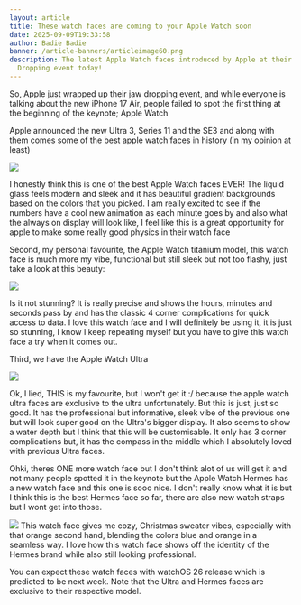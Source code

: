 ```yaml
---
layout: article
title: These watch faces are coming to your Apple Watch soon
date: 2025-09-09T19:33:58
author: Badie Badie
banner: /article-banners/articleimage60.png
description: The latest Apple Watch faces introduced by Apple at their Awe
  Dropping event today!
---
```

So, Apple just wrapped up their jaw dropping event, and while everyone is talking about the new iPhone 17 Air, people failed to spot the first thing at the beginning of the keynote; Apple Watch

Apple announced the new Ultra 3, Series 11 and the SE3 and along with them comes some of the best apple watch faces in history (in my opinion at least)

![](/article-banners/screenshot-2025-09-09-at-19.27.05.png)

I honestly think this is one of the best Apple Watch faces EVER! The liquid glass feels modern and sleek and it has beautiful gradient backgrounds based on the colors that you picked. I am really excited to see if the numbers have a cool new animation as each minute goes by and also what the always on display will look like, I feel like this is a great opportunity for apple to make some really good physics in their watch face

Second, my personal favourite, the Apple Watch titanium model, this watch face is much more my vibe, functional but still sleek but not too flashy, just take a look at this beauty:

![](/article-banners/screenshot-2025-09-09-at-19.26.21.png)

Is it not stunning? It is really precise and shows the hours, minutes and seconds pass by and has the classic 4 corner complications for quick access to data. I love this watch face and I will definitely be using it, it is just so stunning, I know I keep repeating myself but you have to give this watch face a try when it comes out.

Third, we have the Apple Watch Ultra

![](/article-banners/screenshot-2025-09-09-at-19.41.08.png)

Ok, I lied, THIS is my favourite, but I won't get it :/ because the apple watch ultra faces are exclusive to the ultra unfortunately. But this is just, just so good. It has the professional but informative, sleek vibe of the previous one but will look super good on the Ultra's bigger display. It also seems to show a water depth but I think that this will be customisable. It only has 3 corner complications but, it has the compass in the middle which I absolutely loved with previous Ultra faces.

Ohki, theres ONE more watch face but I don't think alot of us will get it and not many people spotted it in the keynote but the Apple Watch Hermes has a new watch face and this one is sooo nice. I don't really know what it is but I think this is the best Hermes face so far, there are also new watch straps but I wont get into those.

![](/article-banners/screenshot-2025-09-09-at-19.43.24.png) This watch face gives me cozy, Christmas sweater vibes, especially with that orange second hand, blending the colors blue and orange in a seamless way. I love how this watch face shows off the identity of the Hermes brand while also still looking professional.

You can expect these watch faces with watchOS 26 release which is predicted to be next week. Note that the Ultra and Hermes faces are exclusive to their respective model.

